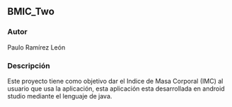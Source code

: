 ## BMIC_Two

### Autor
Paulo Ramírez León

### Descripción
Este proyecto tiene como objetivo dar el Indice de Masa Corporal (IMC) al usuario que usa la aplicación, esta aplicación esta desarrollada 
en android studio mediante el lenguaje de java.
